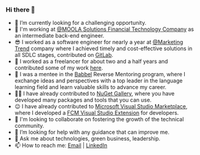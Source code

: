 ### Hi there 👋 

- 🌱 I’m currently looking for a challenging opportunity.
- 💸 I'm working at [@MOOLA Solutions Financial Technology Company](https://moolapay.io/en) as an intermediate back-end engineer.
- 😎 I worked as a software engineer for nearly a year at [@Marketing Trend](https://marketingtrend.net/) company where I achieved timely and cost-effective solutions in all SDLC stages, contributed on [GitLab](http://gitlab.com/MoMakkawi).
- 🔭 I worked as a freelancer for about two and a half years and contributed some of my work [here](https://github.com/MoMakkawi?tab=repositories).
- 🤝 I was a mentee in the [Babbel](https://drive.google.com/file/d/13guhGifz3jfsenFQ_a6F8lLt9DDSvaHa/view?usp=drive_link) Reverse Mentoring program, where I exchange ideas and perspectives with a top leader in the language learning field and learn valuable skills to advance my career.
- 👩‍💻 I have already contributed to [NuGet Gallery](https://www.nuget.org/profiles/MoMakkawi), where you have developed many packages and tools that you can use.
- 😉 I have already contributed to [Microsoft Visual Studio Marketplace](https://marketplace.visualstudio.com/), where I developed a [FCM Visual Studio Extension](https://marketplace.visualstudio.com/items?itemName=Makkawi011.FunctionalCodeMap) for developers. 
- 👯 I'm looking to collaborate on fostering the growth of the technical community.
- 🤔 I’m looking for help with any guidance that can improve me.
- 💬 Ask me about technologies, green business, leadership.
- 📫 How to reach me: [Email](mailto:Mohamad.Makkawi@outlook.com) | [LinkedIn](https://www.linkedin.com/in/momakkawi/)
